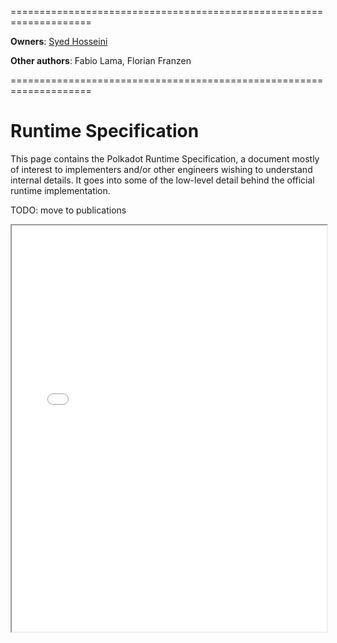 ====================================================================

**Owners**: [Syed Hosseini](/team_members_research/syed.html)

**Other authors**: Fabio Lama, Florian Franzen

====================================================================

# Runtime Specification

This page contains the Polkadot Runtime Specification, a document mostly of
interest to implementers and/or other engineers wishing to understand internal
details. It goes into some of the low-level detail behind the official runtime
implementation.

TODO: move to publications

<iframe src="../_static/pdfview/viewer.html?file=https://w3f.github.io/polkadot-spec/spec/runtime/latest.pdf" width="100%" height="650em"></iframe>
